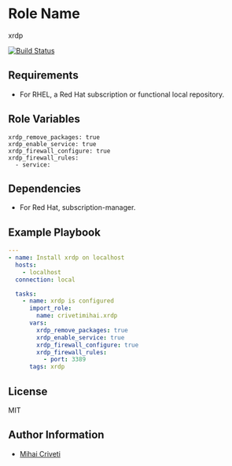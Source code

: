 Role Name
=========

xrdp

[![Build Status](https://travis-ci.org/cmihai-ansible/xrdp.svg?branch=master)](https://travis-ci.org/cmihai-ansible/xrdp)

Requirements
------------

- For RHEL, a Red Hat subscription or functional local repository.

Role Variables
--------------

```
xrdp_remove_packages: true
xrdp_enable_service: true
xrdp_firewall_configure: true
xrdp_firewall_rules:
  - service:
```

Dependencies
------------

- For Red Hat, subscription-manager.

Example Playbook
----------------

```yaml
---
- name: Install xrdp on localhost
  hosts:
    - localhost
  connection: local

  tasks:
    - name: xrdp is configured
      import_role:
        name: crivetimihai.xrdp
      vars:
        xrdp_remove_packages: true
        xrdp_enable_service: true
        xrdp_firewall_configure: true
        xrdp_firewall_rules:
          - port: 3389
      tags: xrdp
```

License
-------

MIT

Author Information
------------------

- [Mihai Criveti](https://www.linkedin.com/in/crivetimihai/)
